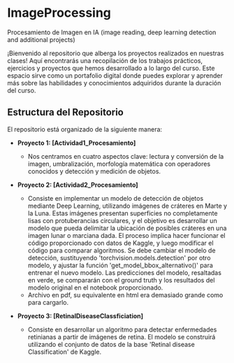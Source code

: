 # ImageProcessing
Procesamiento de Imagen en IA (image reading, deep learning detection and additional projects)

¡Bienvenido al repositorio que alberga los proyectos realizados en nuestras clases! Aquí encontrarás una recopilación de los trabajos prácticos, ejercicios y proyectos que hemos desarrollado a lo largo del curso. Este espacio sirve como un portafolio digital donde puedes explorar y aprender más sobre las habilidades y conocimientos adquiridos durante la duración del curso.

## Estructura del Repositorio

El repositorio está organizado de la siguiente manera:

- **Proyecto 1: [Actividad1_Procesamiento]**
  - Nos centramos en cuatro aspectos clave: lectura y conversión de la imagen, umbralización, morfología matemática con operadores conocidos y detección y medición de objetos.

- **Proyecto 2: [Actividad2_Procesamiento]**
  - Consiste en implementar un modelo de detección de objetos mediante Deep Learning, utilizando imágenes de cráteres en Marte y la Luna. Estas imágenes presentan superficies no completamente lisas con protuberancias circulares, y el objetivo es desarrollar un modelo que pueda delimitar la ubicación de posibles cráteres en una imagen lunar o marciana dada. El proceso implica hacer funcionar el código proporcionado con datos de Kaggle, y luego modificar el código para comparar algoritmos. Se debe cambiar el modelo de detección, sustituyendo 'torchvision.models.detection' por otro modelo, y ajustar la función 'get_model_bbox_alternativo()' para entrenar el nuevo modelo. Las predicciones del modelo, resaltadas en verde, se compararán con el ground truth y los resultados del modelo original en el notebook proporcionado.
  - Archivo en pdf, su equivalente en html era demasiado grande como para cargarlo.

- **Proyecto 3: [RetinalDiseaseClassficiation]**
   - Consiste en desarrollar un algoritmo para detectar enfermedades retinianas a partir de imágenes de retina. El modelo se construirá utilizando el conjunto de datos de la base 'Retinal disease Classification' de Kaggle.


